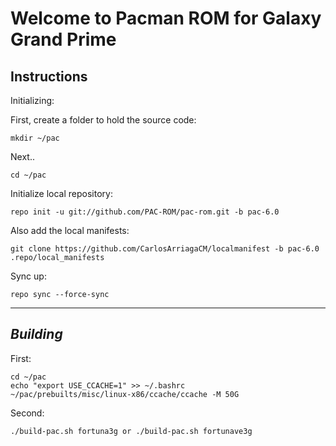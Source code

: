 Welcome to Pacman ROM for Galaxy Grand Prime
============================================


Instructions
---------------

Initializing:

First, create a folder to hold the source code: 

	mkdir ~/pac

Next..

	cd ~/pac

Initialize local repository:

	repo init -u git://github.com/PAC-ROM/pac-rom.git -b pac-6.0

Also add the local manifests:

    git clone https://github.com/CarlosArriagaCM/localmanifest -b pac-6.0 .repo/local_manifests

Sync up:

	repo sync --force-sync
	
---------------
 
_Building_
---------------

First:

	cd ~/pac
	echo "export USE_CCACHE=1" >> ~/.bashrc
	~/pac/prebuilts/misc/linux-x86/ccache/ccache -M 50G

Second:

	./build-pac.sh fortuna3g or ./build-pac.sh fortunave3g
